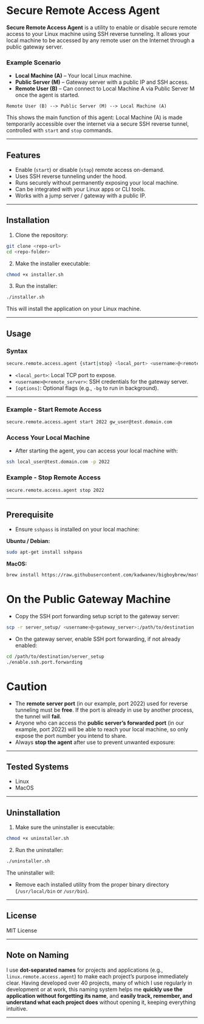 # Secure Remote Access Agent

**Secure Remote Access Agent** is a utility to enable or disable secure remote access to your Linux machine using SSH reverse tunneling. It allows your local machine to be accessed by any remote user on the Internet through a public gateway server.

### Example Scenario

* **Local Machine (A)** – Your local Linux machine.
* **Public Server (M)** – Gateway server with a public IP and SSH access.
* **Remote User   (B)** – Can connect to Local Machine A via Public Server M once the agent is started.

```
Remote User (B) --> Public Server (M) --> Local Machine (A)
```

This shows the main function of this agent: Local Machine (A) is made temporarily accessible over the internet via a secure SSH reverse tunnel, controlled with `start` and `stop` commands.

---

## Features

* Enable (`start`) or disable (`stop`) remote access on-demand.
* Uses SSH reverse tunneling under the hood.
* Runs securely without permanently exposing your local machine.
* Can be integrated with your Linux apps or CLI tools.
* Works with a jump server / gateway with a public IP.

---

## Installation

1. Clone the repository:

```bash
git clone <repo-url>
cd <repo-folder>
```

2. Make the installer executable:

```bash
chmod +x installer.sh
```

3. Run the installer:

```bash
./installer.sh
```

This will install the application on your Linux machine.

---

## Usage

### Syntax

```bash
secure.remote.access.agent {start|stop} <local_port> <username>@<remote_server> [options]
```

* `<local_port>`: Local TCP port to expose.
* `<username>@<remote_server>`: SSH credentials for the gateway server.
* `[options]`: Optional flags (e.g., `-bg` to run in background).

---

### Example - Start Remote Access

```bash
secure.remote.access.agent start 2022 gw_user@test.domain.com
```

### Access Your Local Machine

* After starting the agent, you can access your local machine with:

```bash
ssh local_user@test.domain.com -p 2022
```

### Example - Stop Remote Access

```bash
secure.remote.access.agent stop 2022 
```

---

## Prerequisite 

* Ensure `sshpass` is installed on your local machine:

**Ubuntu / Debian:**

```bash
sudo apt-get install sshpass
```

**MacOS:**

```bash
brew install https://raw.githubusercontent.com/kadwanev/bigboybrew/master/Library/Formula/sshpass.rb
```

# On the Public Gateway Machine

* Copy the SSH port forwarding setup script to the gateway server:

```bash
scp -r server_setup/ <username>@<gateway_server>:/path/to/destination
```

* On the gateway server, enable SSH port forwarding, if not already enabled:

```bash
cd /path/to/destination/server_setup
./enable.ssh.port.forwarding
```

# Caution 

* The **remote server port** (in our example, port 2022) used for reverse tunneling must be **free**. If the port is already in use by another process, the tunnel will **fail**.
* Anyone who can access the **public server’s forwarded port** (in our example, port 2022) will be able to reach your local machine, so only expose the port number you intend to share.
* Always **stop the agent** after use to prevent unwanted exposure:

---

## Tested Systems

* Linux
* MacOS

---

## Uninstallation

1. Make sure the uninstaller is executable:

```bash
chmod +x uninstaller.sh
```

2. Run the uninstaller:

```bash
./uninstaller.sh
```

The uninstaller will:

* Remove each installed utility from the proper binary directory (`/usr/local/bin` or `/usr/bin`).

---

## License

MIT License

---

## Note on Naming

I use **dot-separated names** for projects and applications (e.g., `linux.remote.access.agent`) to make each project’s purpose immediately clear. Having developed over 40 projects, many of which I use regularly in development or at work, this naming system helps me **quickly use the application without forgetting its name**, and **easily track, remember, and understand what each project does** without opening it, keeping everything intuitive.

---
